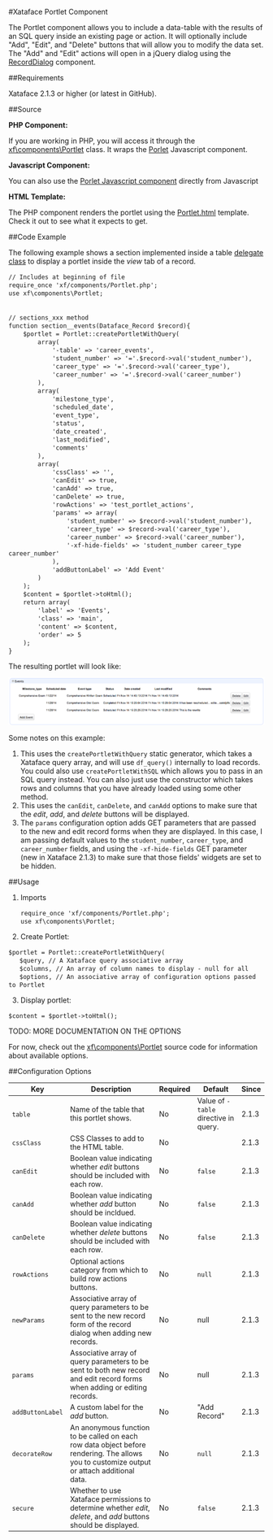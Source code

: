 #Xataface Portlet Component

The Portlet component allows you to include a data-table with the results of an SQL query inside an existing page or action.  It will optionally include "Add", "Edit", and "Delete" buttons that will allow you to modify the data set.  The "Add" and "Edit" actions will open in a jQuery dialog using the [RecordDialog](RecordDialog.md) component.

##Requirements

Xataface 2.1.3 or higher (or latest in GitHub).

##Source

**PHP Component:**

If you are working in PHP, you will access it through the [xf\components\Portlet](../../xf/components/Portlet.php) class.  It wraps the [Porlet](../../js/xataface/components/Portlet.js) Javascript component.

**Javascript Component:**

You can also use the [Porlet Javascript component](../../js/xataface/components/Portlet.js) directly from Javascript

**HTML Template:**

The PHP component renders the portlet using the [Portlet.html](../../Dataface/templates/xataface/components/Portlet.html) template.  Check it out to see what it expects to get.  


##Code Example

The following example shows a section implemented inside a table [delegate class](../DelegateClasses.md) to display a portlet inside the *view* tab of a record.

    // Includes at beginning of file
    require_once 'xf/components/Portlet.php';
    use xf\components\Portlet;
    
    
    // sections_xxx method
    function section__events(Dataface_Record $record){
        $portlet = Portlet::createPortletWithQuery(
            array(
                '-table' => 'career_events',
                'student_number' => '='.$record->val('student_number'),
                'career_type' => '='.$record->val('career_type'),
                'career_number' => '='.$record->val('career_number')
            ),
            array(
                'milestone_type',
                'scheduled_date',
                'event_type',
                'status',
                'date_created',
                'last_modified',
                'comments'
            ),
            array(
                'cssClass' => '',
                'canEdit' => true,
                'canAdd' => true,
                'canDelete' => true,
                'rowActions' => 'test_portlet_actions',
                'params' => array(
                    'student_number' => $record->val('student_number'),
                    'career_type' => $record->val('career_type'),
                    'career_number' => $record->val('career_number'),
                    '-xf-hide-fields' => 'student_number career_type career_number'
                ),
                'addButtonLabel' => 'Add Event'
            )
        );
        $content = $portlet->toHtml();
        return array(
            'label' => 'Events',
            'class' => 'main',
            'content' => $content,
            'order' => 5
        );
    }
    
The resulting portlet will look like:

![Portlet Screenshot](images/events-portlet.png)

Some notes on this example:

1. This uses the `createPortletWithQuery` static generator, which takes a Xataface query array, and will use `df_query()` internally to load records.  You could also use `createPortletWithSQL` which allows you to pass in an SQL query instead.  You can also just use the constructor which takes rows and columns that you have already loaded using some other method.
2. This uses the `canEdit`, `canDelete`, and `canAdd` options to make sure that the *edit*, *add*, and *delete* buttons will be displayed.
3. The `params` configuration option adds GET parameters that are passed to the new and edit record forms when they are displayed.  In this case, I am passing default values to the `student_number`, `career_type`, and `career_number` fields, and using the `-xf-hide-fields` GET parameter (new in Xataface 2.1.3) to make sure that those fields' widgets are set to be hidden.

##Usage

1. Imports
   
   ~~~
   require_once 'xf/components/Portlet.php';
   use xf\components\Portlet;
   ~~~
2. Create Portlet:

 ~~~
 $portlet = Portlet::createPortletWithQuery(
    $query, // A Xataface query associative array
    $columns, // An array of column names to display - null for all
    $options, // An associative array of configuration options passed to Portlet
 ~~~
3. Display portlet:

 ~~~
 $content = $portlet->toHtml();
 ~~~
    
TODO:  MORE DOCUMENTATION ON THE OPTIONS

For now, check out the [xf\components\Portlet](../../xf/components/Portlet.php) source code for information about available options.

##Configuration Options

| Key | Description | Required | Default | Since |
|---|---|---|---|---|
| `table` | Name of the table that this portlet shows. | No | Value of `-table` directive in query. | 2.1.3 |
| `cssClass` | CSS Classes to add to the HTML table. | No |  | 2.1.3 |
| `canEdit` | Boolean value indicating whether *edit* buttons should be included with each row. | No | `false` | 2.1.3 |
| `canAdd` | Boolean value indicating whether *add* button should be incldued. | No | `false` | 2.1.3 |
| `canDelete` | Boolean value indicating whether *delete* buttons should be included with each row. | No | `false` | 2.1.3 |
| `rowActions` | Optional actions category from which to build row actions buttons. | No | `null` | 2.1.3 |
| `newParams` | Associative array of query parameters to be sent to the new record form of the record dialog when adding new records. | No | null | 2.1.3 |
| `params` | Associative array of query parameters to be sent to both new record and edit record forms when adding or editing records. | No | null | 2.1.3 |
| `addButtonLabel` | A custom label for the *add* button. | No | "Add Record" | 2.1.3 |
| `decorateRow` | An anonymous function to be called on each row data object before rendering.  The allows you to customize output or attach additional data. | No | `null` | 2.1.3 |
| `secure` | Whether to use Xataface permissions to determine whether *edit*, *delete*, and *add* buttons should be displayed. | No | `false` | 2.1.3 |    